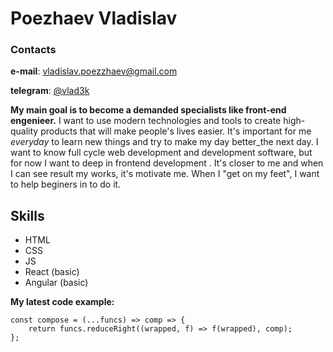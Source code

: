 # Poezhaev Vladislav

###  Contacts

**e-mail**: vladislav.poezzhaev@gmail.com

**telegram**: [@vlad3k](https://t.me/vlad3k)

**My main goal is to become a demanded specialists like front-end engenieer.** 
I want to use modern technologies and tools to create high-quality products that will make people's lives easier.
It's important for me _everyday_ to learn new things and try to make my day better_the next day.
I want to know full cycle web development and development software, but for now I want to deep in frontend development . It's closer to me and when I can see result my works, it's motivate me. When I "get on my feet", I want to help beginers in to do it.

## Skills
* HTML
* CSS
* JS
* React (basic)
* Angular (basic)

**My latest code example:**
```
const compose = (...funcs) => comp => {
	return funcs.reduceRight((wrapped, f) => f(wrapped), comp);
};
```
